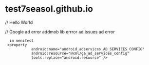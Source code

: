 # test7seasol.github.io

// Hello World

// Google ad error addmob lib errror ad issues ad error

      in menifest
     <property
                android:name="android.adservices.AD_SERVICES_CONFIG"
                android:resource="@xml/ga_ad_services_config"
                tools:replace="android:resource" />
